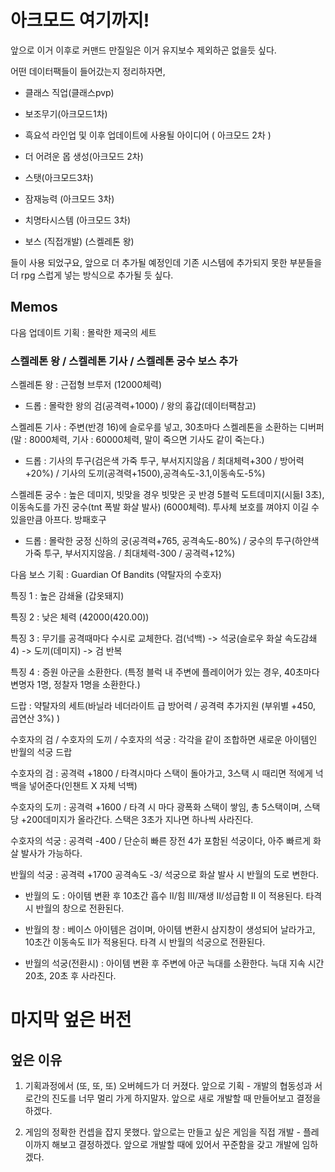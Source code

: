 # 아크모드 여기까지!
<p>
앞으로 이거 이후로 커맨드 만질일은 이거 유지보수 제외하곤 없을듯 싶다.

어떤 데이터팩들이 들어갔는지 정리하자면,

- 클래스 직업(클래스pvp)

- 보조무기(아크모드1차)

- 흑요석 라인업 및 이후 업데이트에 사용될 아이디어 ( 아크모드 2차 )

- 더 어려운 몹 생성(아크모드 2차)

- 스탯(아크모드3차) 

- 잠재능력 (아크모드 3차)

- 치명타시스템 (아크모드 3차)

- 보스 (직접개발) (스켈레톤 왕)

들이 사용 되었구요, 앞으로 더 추가될 예정인데 기존 시스템에 추가되지 못한 부분들을 더 rpg 스럽게 넣는 방식으로 추가될 듯 싶다.
</p>

## Memos
<p>
  다음 업데이트 기획 : 몰락한 제국의 세트
  
  ### 스켈레톤 왕 / 스켈레톤 기사 / 스켈레톤 궁수 보스 추가
  
  스켈레톤 왕 : 근접형 브루저 (12000체력)
  - 드롭 : 몰락한 왕의 검(공격력+1000) / 왕의 흉갑(데이터팩참고)
  
  스켈레톤 기사 : 주변(반경 16)에 슬로우를 넣고, 30초마다 스켈레톤을 소환하는 디버퍼 (말 : 8000체력, 기사 : 60000체력, 말이 죽으면 기사도 같이 죽는다.)
  - 드롭 : 기사의 투구(검은색 가죽 투구, 부서지지않음 / 최대체력+300 / 방어력+20%) / 기사의 도끼(공격력+1500),공격속도-3.1,이동속도-5%)
  
  스켈레톤 궁수 : 높은 데미지, 빗맞을 경우 빗맞은 곳 반경 5블럭 도트데미지(시듦I 3초), 이동속도를 가진 궁수(tnt 폭발 화살 발사) (6000체력). 투사체 보호를 껴야지 이길 수 있을만큼 아프다. 방패호구
  - 드롭 : 몰락한 궁정 신하의 궁(공격력+765, 공격속도-80%) / 궁수의 투구(하얀색 가죽 투구, 부서지지않음. / 최대체력-300 / 공격력+12%)
  
</p>

<p>
다음 보스 기획 : Guardian Of Bandits (약탈자의 수호자)

특징 1 : 높은 감쇄율 (갑옷돼지)
  
특징 2 : 낮은 체력 (42000(420.00))

특징 3 : 무기를 공격때마다 수시로 교체한다.
  검(넉백) -> 석궁(슬로우 화살 속도감쇄4) -> 도끼(데미지) -> 검 반복

특징 4 : 증원
  아군을 소환한다. (특정 블럭 내 주변에 플레이어가 있는 경우, 40초마다 변명자 1명, 정찰자 1명을 소환한다.)
  
 드랍 : 약탈자의 세트(바닐라 네더라이트 급 방어력 / 공격력 추가지원 (부위별 +450, 곱연산 3%) )
  
  
  수호자의 검 / 수호자의 도끼 / 수호자의 석궁 : 각각을 같이 조합하면 새로운 아이템인 반월의 석궁 드랍
  
  수호자의 검 : 공격력 +1800 / 타격시마다 스택이 돌아가고, 3스택 시 때리면 적에게 넉백을 넣어준다(인챈트 X 자체 넉백)
  
  수호자의 도끼 : 공격력 +1600 / 타격 시 마다 광폭화 스택이 쌓임, 총 5스택이며, 스택당 +200데미지가 올라간다. 스택은 3초가 지나면 하나씩 사라진다.
  
  수호자의 석궁 : 공격력 -400 / 단순히 빠른 장전 4가 포함된 석궁이다,  아주 빠르게 화살 발사가 가능하다.
  
  
  반월의 석궁 : 공격력 +1700 공격속도 -3/ 석궁으로 화살 발사 시 반월의 도로 변한다.
  
  - 반월의 도 : 아이템 변환 후 10초간 흡수 II/힘 III/재생 II/성급함 II 이 적용된다. 타격 시 반월의 창으로 전환된다.
  
  - 반월의 창 : 베이스 아이템은 검이며, 아이템 변환시 삼지창이 생성되어 날라가고, 10초간 이동속도 II가 적용된다. 타격 시 반월의 석궁으로 전환된다.
  
  - 반월의 석궁(전환시) : 아이템 변환 후 주변에 아군 늑대를 소환한다. 늑대 지속 시간 20초, 20초 후 사라진다.
</p>

# 마지막 엎은 버전

## 엎은 이유

1. 기획과정에서 (또, 또, 또) 오버헤드가 더 커졌다.
앞으로 기획 - 개발의 협동성과 서로간의 진도를 너무 멀리 가게 하지말자.
앞으로 새로 개발할 때 만들어보고 결정을 하겠다.

2. 게임의 정확한 컨셉을 잡지 못했다.
앞으로는 만들고 싶은 게임을 직접 개발 - 플레이까지 해보고 결정하겠다.
앞으로 개발할 때에 있어서 꾸준함을 갖고 개발에 임하겠다.
